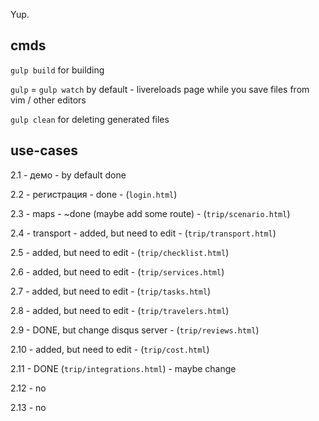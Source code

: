 Yup.

## cmds


`gulp build` for building


`gulp` = `gulp watch` by default - livereloads page while you save files from vim / other editors


`gulp clean` for deleting generated files

## use-cases

2.1 - демо - by default done

2.2 - регистрация - done - (`login.html`)

2.3 - maps - ~done (maybe add some route) - (`trip/scenario.html`)

2.4 - transport - added, but need to edit - (`trip/transport.html`)

2.5 - added, but need to edit - (`trip/checklist.html`)

2.6 - added, but need to edit - (`trip/services.html`)

2.7 - added, but need to edit - (`trip/tasks.html`)

2.8 - added, but need to edit - (`trip/travelers.html`)

2.9 - DONE, but change disqus server - (`trip/reviews.html`)

2.10 - added, but need to edit - (`trip/cost.html`)

2.11 - DONE (`trip/integrations.html`) - maybe change

2.12 - no

2.13 - no
